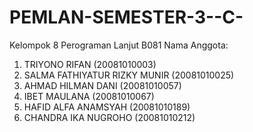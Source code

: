 # PEMLAN-SEMESTER-3--C-

Kelompok 8 Perograman Lanjut B081
Nama Anggota:

1. TRIYONO RIFAN 					(20081010003)
2. SALMA FATHIYATUR RIZKY MUNIR 	(20081010025)
3. AHMAD HILMAN DANI 				(20081010057)
4. IBET MAULANA 					(20081010067)
5. HAFID ALFA ANAMSYAH 			(20081010189)
6. CHANDRA IKA NUGROHO 			(20081010212)
